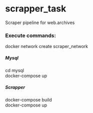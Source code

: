 # scrapper_task
Scraper pipeline for web.archives


### Execute commands:
docker network create scraper_network

##### Mysql
cd mysql<br/>
docker-compose up

##### Scrapper
docker-compose build<br/>
docker-compose up

